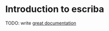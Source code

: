 # Introduction to escriba

TODO: write [great documentation](http://jacobian.org/writing/what-to-write/)
